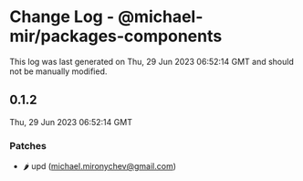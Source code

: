 # Change Log - @michael-mir/packages-components

This log was last generated on Thu, 29 Jun 2023 06:52:14 GMT and should not be manually modified.

<!-- Start content -->

## 0.1.2

Thu, 29 Jun 2023 06:52:14 GMT

### Patches

- :hot_pepper: upd (michael.mironychev@gmail.com)
